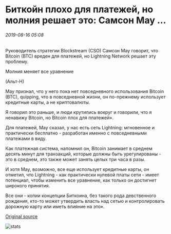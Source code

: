 # Биткойн плохо для платежей, но молния решает это: Самсон Мау ...

###### 2019-08-16 05:08

Руководитель стратегии Blockstream (CSO) Самсон Мау говорит, что Bitcoin (BTC) вреден для платежей, но Lightning Network решает эту проблему.

Молния меняет все уравнение

(Альт-Н)

Мау признал, что у него пока нет повседневного использования Bitcoin (BTC), quipping, что в повседневной жизни, он по-прежнему использует кредитные карты, а не криптовалюты.

Я говорил это раньше, и люди крутились вокруг и говорили, что я ненавижу Bitcoin, но Bitcoin плох для платежей».

Для платежей, Мау сказал, у нас есть сеть Lightning: мгновенное и практически бесплатно - разработан именно с повседневными платежами в виду.

Как платежная система, напомнил он, Bitcoin занимает в среднем десять минут для транзакций, которые должны быть урегулированы - это в среднем, это также может занять целых три часа в разы.

И хотя Мау, возможно, все еще использует кредитные карты, он отметил, что Lightning - как практически нулевой платы сети - имеет потенциал, чтобы изменить все уравнение, как только он достигнет широкого принятия.

Все они - копии концепции Биткоина, без такого рода девственного рождения, кто-то может утвердить власть над сетью и контролировать дорожную карту или иметь влияние на это».

[Original source](https://cointelegraph.com/news/bitcoin-is-bad-for-payments-but-lightning-solves-this-samson-mow)

![stats](https://c.statcounter.com/11760860/0/a89fa40b/1/ "stats")